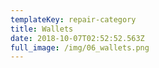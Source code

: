 ```yaml
---
templateKey: repair-category
title: Wallets
date: 2018-10-07T02:52:52.563Z
full_image: /img/06_wallets.png
---
```


